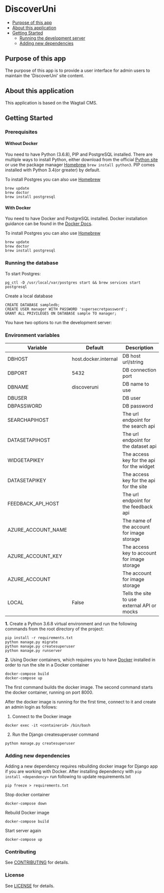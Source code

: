 # DiscoverUni

<!-- vim-markdown-toc GitLab -->

* [Purpose of this app](#purpose-of-this-app)
* [About this application](#about-this-application)
* [Getting Started](#getting-started)
  * [Running the development server](#running-the-development-server)
  * [Adding new dependencies](#adding-new-dependencies)

<!-- vim-markdown-toc -->


## Purpose of this app


The purpose of this app is to provide a user interface for admin users to maintain the 'DiscoverUni' site content.


## About this application


This application is based on the Wagtail CMS.

## Getting Started

### Prerequisites

#### Without Docker

You need to have Python (3.6.8), PIP and PostgreSQL installed. There are multiple ways to install Python, either download from the official [Python site](https://www.python.org/downloads/) or use the package manager [Homebrew](https://brew.sh/) ```brew install python3```. PIP comes installed with Python 3.4(or greater) by default.

To install Postgres you can also use [Homebrew](https://brew.sh/)

```
brew update
brew doctor
brew install postgresql
```


#### With Docker

You need to have Docker and PostgreSQL installed. Docker installation guidance can be found in the [Docker Docs](https://docs.docker.com/install/).

To install Postgres you can also use [Homebrew](https://brew.sh/)

```
brew update
brew doctor
brew install postgresql
```

### Running the database

To start Postgres:

```
pg_ctl -D /usr/local/var/postgres start && brew services start postgresql
```

Create a local database

```
CREATE DATABASE sampledb;
CREATE USER manager WITH PASSWORD 'supersecretpassword';
GRANT ALL PRIVILEGES ON DATABASE sample TO manager;
```

You have two options to run the development server:
### Environment variables

| Variable          | Default              | Description                                 |
| ----------------- | -------------------- | ------------------------------------------- |
| DBHOST            | host.docker.internal | DB host url/string                          |
| DBPORT            | 5432                 | DB connection port                          |
| DBNAME            | discoveruni          | DB name to use                              |
| DBUSER            | <username>           | DB user                                     |
| DBPASSWORD        | <password>           | DB password                                 |
| SEARCHAPIHOST     | <searchapihost>      | The url endpoint for the search api         |
| DATASETAPIHOST    | <datasetapihost>     | The url endpoint for the dataset api        |
| WIDGETAPIKEY      | <widgetaccesskey>    | The access key for the api for the widget   |
| DATASETAPIKEY     | <datasetaccesskey>   | The access key for the api for the site     |
| FEEDBACK_API_HOST | <feedbackapihost>    | The url endpoint for the feedback api       |
| AZURE_ACCOUNT_NAME| <azureaccountname>   | The name of the account for image storage   |
| AZURE_ACCOUNT_KEY | <azureaccountkey>    | The access key to account for image storage |
| AZURE_ACCOUNT     | <azureaccount>       | The account for image storage               |
| LOCAL             | False                | Tells the site to use external API or mocks |



**1.** Create a Python 3.6.8 virtual environment and run the following commands from the root directory of the project:

```
pip install -r requirements.txt
python manage.py migrate
python manage.py createsuperuser
python manage.py runserver
```


**2.** Using Docker containers, which requires you to have [Docker](https://docs.docker.com/v17.12/docker-for-mac/install/) installed in order to run the site in a Docker container

```
docker-compose build
docker-compose up
```

The first command builds the docker image.
The second command starts the docker container, running on port 8000.

After the docker image is running for the first time, connect to it and create an admin login as follows:

1. Connect to the Docker image
```
docker exec -it <containerid> /bin/bash
```

2. Run the Django createsuperuser command
```
python manage.py createsuperuser
```






### Adding new dependencies

Adding a new dependency requires rebuilding docker image for Django app if you are working with Docker. After installing dependency with `pip install <dependency>` run following to update requirements.txt

```
pip freeze > requirements.txt
```

Stop docker container

```
docker-compose down
```

Rebuild Docker image

```
docker-compose build
```

Start server again

```
docker-compose up
```

### Contributing

See [CONTRIBUTING](CONTRIBUTING.md) for details.

### License

See [LICENSE](LICENSE.md) for details.
